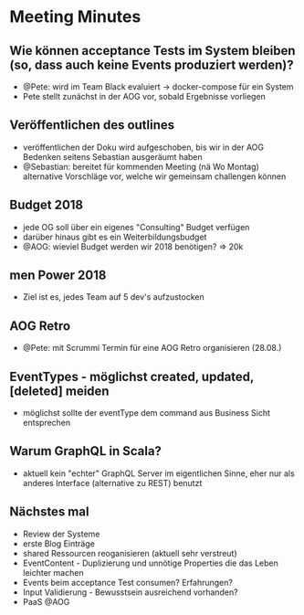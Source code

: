 # Meeting Minutes

## Wie können acceptance Tests im System bleiben (so, dass auch keine Events produziert werden)?

- @Pete: wird im Team Black evaluiert -> docker-compose für ein System
- Pete stellt zunächst in der AOG vor, sobald Ergebnisse vorliegen

## Veröffentlichen des outlines

- veröffentlichen der Doku wird aufgeschoben, bis wir in der AOG Bedenken seitens Sebastian ausgeräumt haben
- @Sebastian: bereitet für kommenden Meeting (nä Wo Montag) alternative Vorschläge vor, welche wir gemeinsam challengen können 

## Budget 2018

- jede OG soll über ein eigenes "Consulting" Budget verfügen
- darüber hinaus gibt es ein Weiterbildungsbudget
- @AOG: wieviel Budget werden wir 2018 benötigen? => 20k

## men Power 2018

- Ziel ist es, jedes Team auf 5 dev's aufzustocken

## AOG Retro

- @Pete: mit Scrummi Termin für eine AOG Retro organisieren (28.08.)

## EventTypes - möglichst created, updated, [deleted] meiden

- möglichst sollte der eventType dem command aus Business Sicht entsprechen

## Warum GraphQL in Scala?

- aktuell kein "echter" GraphQL Server im eigentlichen Sinne, eher nur als anderes Interface (alternative zu REST) benutzt 

## Nächstes mal

- Review der Systeme
- erste Blog Einträge
- shared Ressourcen reoganisieren (aktuell sehr verstreut)
- EventContent - Duplizierung und unnötige Properties die das Leben leichter machen
- Events beim acceptance Test consumen? Erfahrungen?
- Input Validierung - Bewusstsein ausreichend vorhanden?
- PaaS @AOG